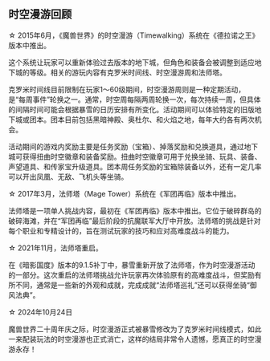 ## 时空漫游回顾

☆ 2015年6月，《魔兽世界》的时空漫游（Timewalking）系统在《德拉诺之王》版本中推出。

这个系统让玩家可以重新体验过去版本的地下城，但角色和装备会被调整到适应地下城的等级。相关的游玩内容有克罗米时间线、时空漫游周和法师塔。

克罗米时间线目前限制在玩家1～60级期间，时空漫游周则是一种定期活动，是“每周事件”轮换之一。通常，时空周每隔两周轮换一次，每次持续一周，但具体的间隔时间可能会根据暴雪的日历安排有所变化。活动期间可以体验特定的旧版地下城或团本。团本目前包括黑暗神殿、奥杜尔、和火焰之地，每年大约各有两次机会。

活动期间的游戏内奖励主要是任务奖励（宝箱）、掉落奖励和兑换道具，通过地下城可获得扭曲时空徽章和装备奖励。扭曲时空徽章可用于兑换坐骑、玩具、装备、声望道具、和传家宝升级道具。团本周任务奖励的宝箱除装备以外，还有一定几率可以开出凤凰、无敌、飞机头等坐骑。

☆ 2017年3月，法师塔（Mage Tower）系统在《军团再临》版本中推出。

法师塔是一项单人挑战内容，最初在《军团再临》版本中推出。它位于破碎群岛的破碎海滩，并在“军团再临”最后阶段的抗魔联军大厅中开放。法师塔的挑战是针对每个职业和专精设计的，旨在测试玩家的技巧和应对高难度战斗的能力。

☆ 2021年11月，法师塔重启。

在《暗影国度》版本的9.1.5补丁中，暴雪重新开放了法师塔，作为时空漫游活动的一部分。这次重启的法师塔挑战允许玩家再次体验原有的高难度战斗，但奖励有所不同，通常是一些新的外观和成就，完成成就“法师塔巡礼”还可以获得坐骑“御风法典”。

☆ 2024年10月24日

魔兽世界二十周年庆之际，时空漫游正式被暴雪修改为了克罗米时间线模式，如此一来配装玩法的时空漫游也正式消亡，这样的结局非常令人遗憾，愿真正的时空漫游永存！